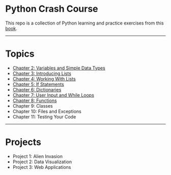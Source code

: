 # Python Crash Course

This repo is a collection of Python learning and practice exercises from this [book](http://bedford-computing.co.uk/learning/wp-content/uploads/2015/10/No.Starch.Python.Oct_.2015.ISBN_.1593276036.pdf).

---

# Topics

* [Chapter 2: Variables and Simple Data Types](https://github.com/rrmangum/Python_Crash_Course/blob/main/Chapter_2.py)
* [Chapter 3: Introducing Lists](https://github.com/rrmangum/Python_Crash_Course/blob/main/Chapter_3.py)
* [Chapter 4: Working With Lists](https://github.com/rrmangum/Python_Crash_Course/blob/main/Chapter_4.py)
* [Chapter 5: If Statements](https://github.com/rrmangum/Python_Crash_Course/blob/main/Chapter_5.py)
* [Chapter 6: Dictionaries](https://github.com/rrmangum/Python_Crash_Course/blob/main/Chapter_6.py)
* [Chapter 7: User Input and While Loops](https://github.com/rrmangum/Python_Crash_Course/blob/main/Chapter_7.py)
* [Chapter 8: Functions](https://github.com/rrmangum/Python_Crash_Course/blob/main/Chapter_8.py)
* Chapter 9: Classes
* Chapter 10: Files and Exceptions
* Chapter 11: Testing Your Code

---

# Projects

* Project 1: Alien Invasion
* Project 2: Data Visualization
* Project 3: Web Applications
